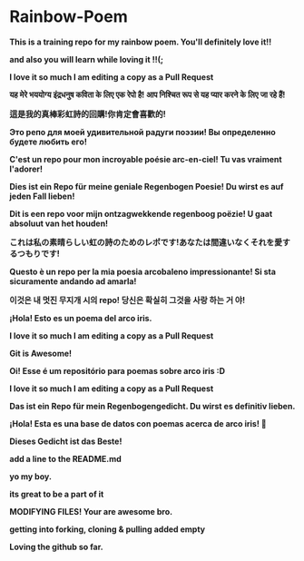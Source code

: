 ﻿# Rainbow-Poem
<p><strong>This is a training repo for my rainbow poem.
You'll definitely love it!!

and also you will learn while loving it !!(;

I love it so much I am editing a copy as a Pull Request<strong> </p>

यह मेरे भययोग्य इंद्रधनुष कविता के लिए एक रेपो है! आप निश्चित रूप से यह प्यार करने के लिए जा रहे हैं!

這是我的真棒彩虹詩的回購!你肯定會喜歡的!

Это репо для моей удивительной радуги поэзии! Вы определенно будете любить его!

C'est un repo pour mon incroyable poésie arc-en-ciel! Tu vas vraiment l'adorer!

Dies ist ein Repo für meine geniale Regenbogen Poesie! Du wirst es auf jeden Fall lieben!

Dit is een repo voor mijn ontzagwekkende regenboog poëzie! U gaat absoluut van het houden!

これは私の素晴らしい虹の詩のためのレポです!あなたは間違いなくそれを愛するつもりです!

Questo è un repo per la mia poesia arcobaleno impressionante! Si sta sicuramente andando ad amarla!

이것은 내 멋진 무지개 시의 repo! 당신은 확실히 그것을 사랑 하는 거 야!

¡Hola! Esto es un poema del arco iris.

I love it so much I am editing a copy as a Pull Request 

Git is Awesome! 

Oi! Esse é um repositório para poemas sobre arco iris :D

I love it so much I am editing a copy as a Pull Request

**Das ist ein Repo für mein Regenbogengedicht. Du wirst es definitiv lieben.**

¡Hola! Esta es una base de datos con poemas acerca de arco iris! 🌈

Dieses Gedicht ist das Beste!

add a line to the README.md

yo my boy.

its great to be a part of it

MODIFYING FILES!
Your are awesome bro.

getting into forking, cloning & pulling
added empty

Loving the github so far.
